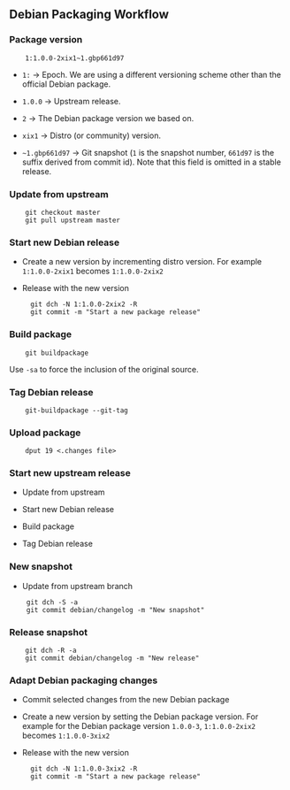 ## Debian Packaging Workflow

### Package version

        1:1.0.0-2xix1~1.gbp661d97

- `1:` → Epoch.  We are using a different versioning scheme other than the
  official Debian package.

- `1.0.0` → Upstream release.

- `2` → The Debian package version we based on.

- `xix1` → Distro (or community) version.

- `~1.gbp661d97` → Git snapshot (`1` is the snapshot number, `661d97` is the
  suffix derived from commit id).  Note that this field is omitted in a stable
  release.

### Update from upstream

        git checkout master
        git pull upstream master

### Start new Debian release

- Create a new version by incrementing distro version.   For example
  `1:1.0.0-2xix1` becomes `1:1.0.0-2xix2`

- Release with the new version

        git dch -N 1:1.0.0-2xix2 -R
        git commit -m "Start a new package release"

### Build package

        git buildpackage

Use `-sa` to force the inclusion of the original source.

### Tag Debian release

        git-buildpackage --git-tag

### Upload package

        dput 19 <.changes file>

### Start new upstream release

- Update from upstream

- Start new Debian release

- Build package

- Tag Debian release

### New snapshot

-  Update from upstream branch

        git dch -S -a
        git commit debian/changelog -m "New snapshot"

### Release snapshot

        git dch -R -a
        git commit debian/changelog -m "New release"

### Adapt Debian packaging changes

- Commit selected changes from the new Debian package

- Create a new version by setting the Debian package version.   For example for
  the Debian package version `1.0.0-3`, `1:1.0.0-2xix2` becomes `1:1.0.0-3xix2`

- Release with the new version

        git dch -N 1:1.0.0-3xix2 -R
        git commit -m "Start a new package release"
